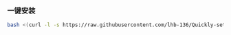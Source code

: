 ### 一键安装

```bash
bash <(curl -l -s https://raw.githubusercontent.com/lhb-136/Quickly-set-VPS/serve.sh)
```